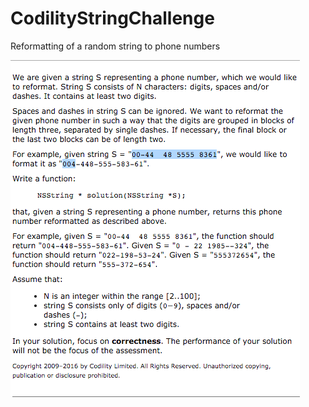 # CodilityStringChallenge
Reformatting of a random string to phone numbers

![](https://github.com/markshepherdc/CodilityStringChallenge/blob/master/question.png)


